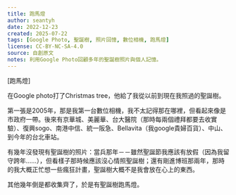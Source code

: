 ```yaml
---
title: 跑馬燈
author: seantyh
date: 2022-12-23
created: 2025-07-22
tags: [Google Photo, 聖誕樹, 照片回憶, 數位相機, 跑馬燈]
license: CC-BY-NC-SA-4.0
source: 自創原文
notes: 利用Google Photo回顧多年的聖誕樹照片與個人記憶。
---
```

[跑馬燈]

在Google photo打了Christmas tree，他給了我從以前到現在我照過的聖誕樹。

第一張是2005年，那是我第一台數位相機，我不太記得那在哪裡，但看起來像是市政府一帶。後來有京華城、美麗華、台大醫院（那時每兩個禮拜都要去收實驗）、復興sogo、南港中信、統一阪急、Bellavita（我google貴婦百貨）、中山、到今年的台北車站。

有幾年沒發現有聖誕樹的照片：當兵那年－－雖然聖誕節我應該有放假（因為我留守跨年……），但看樣子那時候應該沒心情照聖誕樹；還有剛進博班那兩年，那時的我大概正忙想一些瘋狂計畫，聖誕樹大概不是我會放在心上的東西。

其他幾年倒是都收集齊了，於是有聖誕樹跑馬燈。